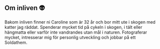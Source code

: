 ## Om inliven :alien:

Bakom inliven finner ni Caroline som är 32 år och bor mitt ute i skogen med katter jag räddat.
Spenderar mycket tid på cykeln i skogen, i tält eller hängmatta eller varför inte vandrandes utan mål i naturen.
Fotograferar mycket, intresserar mig för personlig utveckling och jobbar på ett Soldathem.   
<!--
**inliven/inliven** is a ✨ _special_ ✨ repository because its `README.md` (this file) appears on your GitHub profile.




